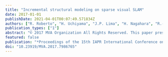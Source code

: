 ```yaml
---
title: "Incremental structural modeling on sparse visual SLAM"
date: 2017-01-01
publishDate: 2021-04-01T00:07:49.571834Z
authors: ["R. Roberto", "H. Uchiyama", "J.P. Lima", "H. Nagahara", "R.-I. Taniguchi", "V. Teichrieb"]
publication_types: ["1"]
abstract: "© 2017 MVA Organization All Rights Reserved. This paper presents an incremental structural modeling approach that improves the precision and stability of existing batch based methods for sparse and noisy point clouds from visual SLAM. The main idea is to use the generating process of point clouds on SLAM effectively. First, a batch based method is applied to point clouds that are incrementally generated from SLAM. Then, the temporal history of reconstructed geometric primitives is statistically merged to suppress incorrect reconstruction. The evaluation shows that both precision and stability are improved compared to a batch based method and the proposed method is suitable for real-time structural modeling."
featured: false
publication: "*Proceedings of the 15th IAPR International Conference on Machine Vision Applications, MVA 2017*"
doi: "10.23919/MVA.2017.7986765"
---
```


